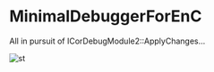 # MinimalDebuggerForEnC
All in pursuit of ICorDebugModule2::ApplyChanges...


![st](http://i.imgur.com/xVyoSl.jpg)
